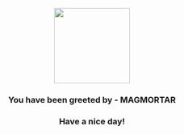 <p align="center">
            <img src="https://raw.githubusercontent.com/PokeAPI/sprites/master/sprites/pokemon/467.png" width="150" height="150">
          </p>
          <h3 align="center">You have been greeted by - <b>MAGMORTAR</b></h3>
          <h3 align="center">Have a nice day!</h3>
